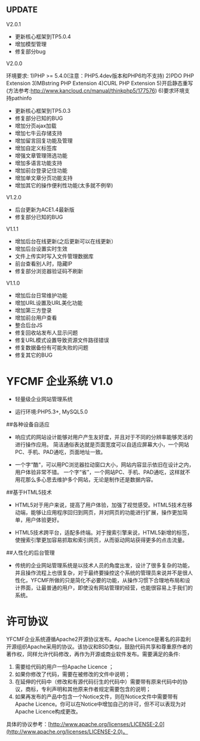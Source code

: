 ## UPDATE
V2.0.1

* 更新核心框架到TP5.0.4
* 增加模型管理
* 修复部分bug

V2.0.0

环境要求:
1)PHP >= 5.4.0(注意：PHP5.4dev版本和PHP6均不支持)
2)PDO PHP Extension
3)MBstring PHP Extension
4)CURL PHP Extension
5)开启静态重写(方法参考:http://www.kancloud.cn/manual/thinkphp5/177576)
6)要求环境支持pathinfo

* 更新核心框架到TP5.0.3
* 修复部分已知的BUG
* 增加分页ajax加载
* 增加七牛云存储支持
* 增加留言回复功能及管理
* 增加自定义标签库
* 增强文章管理筛选功能
* 增加多语言功能支持
* 增加前台登录记住功能
* 增加单文章分页功能支持
* 增加其它的操作便利性功能(太多就不例举)

V1.2.0
* 后台更新为ACE1.4最新版
* 修复部分已知的BUG

V1.1.1
* 增加后台在线更新(之后更新可以在线更新）
* 增加后台设置实时生效
* 文件上传实时写入文件管理数据库
* 前台查看别人时，隐藏IP
* 修复部分浏览器验证码不刷新


V1.1.0
* 增加后台日常维护功能
* 增加URL设置及URL美化功能
* 增加第三方登录
* 增加前台用户查看
* 整合后台JS
* 修复回收站发布人显示问题
* 修复URL模式设置导致资源文件路径错误
* 修复数据备份有可能失败的问题
* 修复其它的BUG

# YFCMF 企业系统 V1.0

- 轻量级企业网站管理系统

- 运行环境:PHP5.3+, MySQL5.0



##各种设备自适应

- 响应式的网站设计能够对用户产生友好度，并且对于不同的分辨率能够灵活的进行操作应用。 简洁通俗表达就是页面宽度可以自适应屏幕大小，一个网站PC、手机、PAD通吃，页面地址一致。

- 一个字“酷“，可以用PC浏览器拉动窗口大小，网站内容显示依旧在设计之内，用户体验非常不错。 一个字“省”，一个网站PC、手机、PAD通吃，这样就不用花那么多心思去维护多个网站，无论是制作还是数据内容。


##基于HTML5技术

- HTML5对于用户来说，提高了用户体验，加强了视觉感受。HTML5技术在移动端，能够让应用程序回归到网页，并对网页的功能进行扩展，操作更加简单，用户体验更好。 

- HTML5技术跨平台，适配多终端。对于搜索引擎来说，HTML5新增的标签，使搜索引擎更加容易抓取和索引网页，从而驱动网站获得更多的点击流量。


##人性化的后台管理

- 传统的企业网站管理系统是以技术人员的角度出发，设计了很多复杂的功能，并且操作流程上也很复杂，对于最终要操控这个系统的管理员来说并不是很人性化，YFCMF所做的只是简化不必要的功能，从操作习惯下合理地布局和设计界面，让最普通的用户，即使没有网站管理的经营，也能很容易上手我们的系统。



# 许可协议

YFCMF企业系统遵循Apache2开源协议发布。Apache Licence是著名的非盈利开源组织Apache采用的协议。该协议和BSD类似，鼓励代码共享和尊重原作者的著作权，同样允许代码修改，再作为开源或商业软件发布。需要满足的条件:

1. 需要给代码的用户一份Apache Licence ；
2. 如果你修改了代码，需要在被修改的文件中说明；
3. 在延伸的代码中（修改和有源代码衍生的代码中）需要带有原来代码中的协议，商标，专利声明和其他原来作者规定需要包含的说明；
4. 如果再发布的产品中包含一个Notice文件，则在Notice文件中需要带有Apache Licence。你可以在Notice中增加自己的许可，但不可以表现为对Apache Licence构成更改。

具体的协议参考：[http://www.apache.org/licenses/LICENSE-2.0](http://www.apache.org/licenses/LICENSE-2.0)。